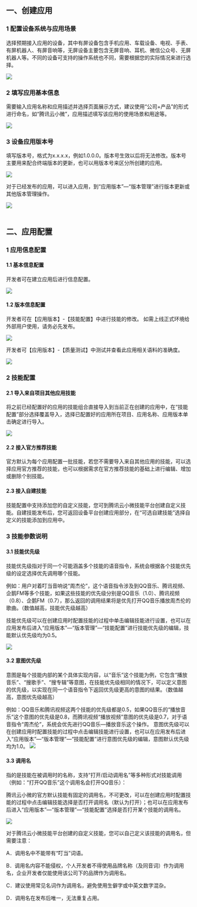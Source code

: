 ## 一、创建应用
### 1 配置设备系统与应用场景
选择预期接入应用的设备，其中有屏设备包含手机应用、车载设备、电视、手表、有屏机器人、有屏音响等，无屏设备主要包含无屏音响、耳机、微信公众号、无屏机器人等。不同的设备可支持的操作系统也不同，需要根据您的实际情况来进行选择。

![](https://main.qcloudimg.com/raw/cd51ae5f9045705ec64e43f9bbfb0d84.jpg)

### 2 填写应用基本信息
需要输入应用名称和应用描述并选择页面展示方式，建议使用“公司+产品”的形式进行命名，如“腾讯云小微”，应用描述填写该应用的使用场景和用途等。

![](https://main.qcloudimg.com/raw/99d706c7d364e0f21b27edc04902f149.jpg)

### 3 设备应用版本号
填写版本号，格式为x.x.x.x，例如1.0.0.0。版本号生效以后将无法修改。版本号主要用来配合终端版本的更新，也可以用版本号来区分所创建的应用。

![](https://main.qcloudimg.com/raw/4723e372279cd7bc970367396fb6114f.jpg)

对于已经发布的应用，可以进入应用，到“应用版本”—“版本管理”进行版本更新或其他版本管理操作。

![](https://main.qcloudimg.com/raw/562dd7b8eef5eee523a84c52e77157e3.png)
<br/><br/>

## 二、应用配置
### 1 应用信息配置
#### 1.1 基本信息配置
开发者可在建立应用后进行信息配置。

![](https://main.qcloudimg.com/raw/d2ca8b741518e7736a674468d32558d7.png)

#### 1.2 版本信息配置
开发者可在【应用版本】-【技能配置】中进行技能的修改。
如需上线正式环境给外部用户使用，请务必先发布。

![](https://main.qcloudimg.com/raw/e53e6b6415b9d44a30e47ea33d1f1f0b.png)

开发者可【应用版本】-【质量测试】中测试并查看此应用相关语料的准确度。

![](https://main.qcloudimg.com/raw/b69dd66f00966cb00891c71c7576de60.jpg)

### 2 技能配置
#### 2.1 导入来自项目其他应用技能
将之前已经配置好的应用的技能组合直接导入到当前正在创建的应用中，在“技能配置”部分选择覆盖导入，选择已配置好的应用所在项目、应用名称、应用版本单击确定进行导入。

![](https://main.qcloudimg.com/raw/333000f23eff36207cdd38aff50780d6.png)

#### 2.2 接入官方推荐技能
官方默认为每个应用配置一批技能，若您不需要导入来自其他应用的技能，可以选择应用官方推荐的技能，也可以根据需求在官方推荐技能的基础上进行编辑、增加或删除个别技能。
#### 2.3 接入自建技能
技能配置中支持添加您的自定义技能，您可到腾讯云小微技能平台创建自定义技能。自建技能发布后，您可返回设备平台创建应用部分，在“可选自建技能”选择自定义的技能添加到应用中。

### 3 技能参数说明
#### 3.1 技能优先级
技能优先级指对于同一个可能涵盖多个技能的语音指令，系统会根据各个技能优先级的设定选择优先调用哪个技能。

例如：用户对着叮当音响说“周杰伦”，这个语音指令涉及到QQ音乐、腾讯视频、企鹅FM等多个技能，如果这些技能的优先级分别是QQ音乐（1.0）、腾讯视频（0.8）、企鹅FM（0.7），那么返回的调用结果将是优先打开QQ音乐播放周杰伦的歌曲。（数值越高，技能优先级越高）

技能优先级可以在创建应用时配置技能的过程中单击编辑技能进行设置，也可以在应用发布后进入“应用版本”—“版本管理”—“技能配置”进行技能优先级的编辑，技能默认优先级均为0.5。

![](https://main.qcloudimg.com/raw/1011c80a99f2945456b15fa93912b6e9.png)

#### 3.2 意图优先级
意图是每个技能内部的某个具体实现内容，以“音乐”这个技能为例，它包含“播放音乐”、“搜歌手”、“搜专辑”等意图，在技能优先级相同的情况下，可以定义意图的优先级，以实现在同一个语音指令下返回优先级更高的意图的结果。（数值越高，意图优先级越高）

例如：QQ音乐和腾讯视频这两个技能的优先级都是0.5，如果QQ音乐的“播放音乐”这个意图的优先级是0.8，而腾讯视频“播放视频”意图的优先级是0.7，对于语音指令“周杰伦”，系统会优先进行QQ音乐—播放音乐这个操作。
意图优先级可以在创建应用时配置技能的过程中点击编辑技能进行设置，也可以在应用发布后进入“应用版本”—“版本管理”—“技能配置”进行意图优先级的编辑，意图默认优先级均为1.0。
![](https://main.qcloudimg.com/raw/6170527eee325bbe22dab605153fb283.png)

#### 3.3 调用名
指的是技能在被调用时的名称，支持“打开/启动调用名”等多种形式对技能调用（例如：“打开QQ音乐”这个调用名会打开QQ音乐）：

腾讯云小微的官方默认技能有固定的调用名，不可更改，可以在创建应用时配置技能的过程中点击编辑技能选择是否打开调用名（默认为打开）；也可以在应用发布后进入“应用版本”—“版本管理”—“技能配置”选择是否打开某个技能的调用名。

![](https://main.qcloudimg.com/raw/349ef977c1950028267bcc95b56515d9.png)

对于腾讯云小微技能平台创建的自定义技能，您可以自己定义该技能的调用名，但需要注意：

A．调用名中不能带有“叮当”词语。

B．调用名内容不能侵权，个人开发者不得使用品牌名称（及同音词）作为调用名，企业开发者仅能使用该公司下的品牌作为调用名。

C．建议使用常见名词作为调用名，避免使用生僻字或中英文数字混杂。

D．调用名在发布后唯一，无法重复占用。  
